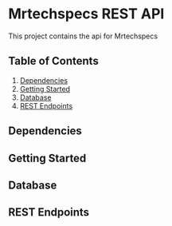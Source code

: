 # Mrtechspecs REST API

This project contains the api for Mrtechspecs


## Table of Contents

1. [Dependencies](#dependencies)
1. [Getting Started](#getting-started)
1. [Database](#database)
1. [REST Endpoints](#rest-endpoints)

## Dependencies

## Getting Started

## Database

## REST Endpoints
